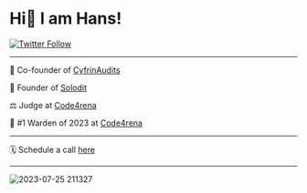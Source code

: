 # Hi👋 I am Hans!

[![Twitter Follow](https://img.shields.io/twitter/follow/hansfriese?style=social)](https://www.twitter.com/hansfriese)

---
💼 Co-founder of [CyfrinAudits](https://www.cyfrin.io/)

💼 Founder of [Solodit](https://solodit.xyz)

⚖️ Judge at [Code4rena](https://code4rena.com)

🥇 #1 Warden of 2023 at [Code4rena](https://code4rena.com/@hansfriese)

--- 

🗓️ Schedule a call [here](https://calendly.com/hans-xe4/introductory-call)

---
![2023-07-25 211327](https://github.com/hansfriese/hansfriese/assets/45533148/053aff0d-d438-4ce4-a899-296597924ccf)

